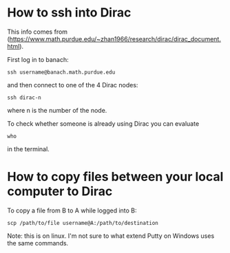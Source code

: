 # How to ssh into Dirac 
This info comes from (https://www.math.purdue.edu/~zhan1966/research/dirac/dirac_document.html).

First log in to banach:
```
ssh username@banach.math.purdue.edu
```
and then connect to one of the 4 Dirac nodes:
```
ssh dirac-n
```
where n is the number of the node.

To check whether someone is already using Dirac you can evaluate 
```
who
```
in the terminal. 

# How to copy files between your local computer to Dirac
To copy a file from B to A while logged into B: 
```
scp /path/to/file username@A:/path/to/destination
```
Note: this is on linux. I'm not sure to what extend Putty on Windows uses the same commands.

